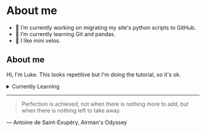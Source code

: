 # About me

- 🔭 I’m currently working on migrating my site's python scripts to GitHub.
- 🌱 I’m currently learning Git and pandas.
- 🤯 I like mini velos.
<!--
<picture>
  <source media="(prefers-color-scheme: dark)" srcset="https://user-images.githubusercontent.com/25423296/163456776-7f95b81a-f1ed-45f7-b7ab-8fa810d529fa.png">
  <source media="(prefers-color-scheme: light)" srcset="https://user-images.githubusercontent.com/25423296/163456779-a8556205-d0a5-45e2-ac17-42d089e3c3f8.png">
  <img alt="Shows an illustrated sun in light mode and a moon with stars in dark mode." src="https://user-images.githubusercontent.com/25423296/163456779-a8556205-d0a5-45e2-ac17-42d089e3c3f8.png">
</picture>
-->
## About me
Hi, I'm Luke.
This looks repetitive but I'm doing the tutorial, so it's ok.

<details>
<summary>Currently Learning</summary>

| Rank | Learning |
|-----:|---------------|
|     1|       Git        |
|     2|        Markdown       |
|     3|      Strategic Review         |
</details>

---
> Perfection is achieved,
> not when there is nothing more to add,
> but when there is nothing left to take away.

― Antoine de Saint-Exupéry, Airman's Odyssey
